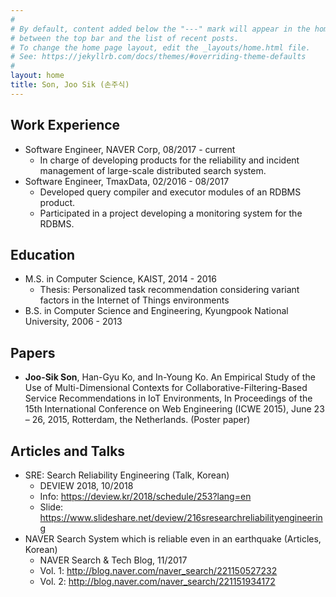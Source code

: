 ```yaml
---
#
# By default, content added below the "---" mark will appear in the home page
# between the top bar and the list of recent posts.
# To change the home page layout, edit the _layouts/home.html file.
# See: https://jekyllrb.com/docs/themes/#overriding-theme-defaults
#
layout: home
title: Son, Joo Sik (손주식)
---
```


## Work Experience
* Software Engineer, NAVER Corp, 08/2017 - current
  * In charge of developing products for the reliability and incident management of large-scale distributed search system.
* Software Engineer, TmaxData, 02/2016 - 08/2017
  * Developed query compiler and executor modules of an RDBMS product.
  * Participated in a project developing a monitoring system for the RDBMS.

## Education
* M.S. in Computer Science, KAIST, 2014 - 2016
  * Thesis: Personalized task recommendation considering variant factors in the Internet of Things environments
* B.S. in Computer Science and Engineering, Kyungpook National University, 2006 - 2013

## Papers
* **Joo-Sik Son**, Han-Gyu Ko, and In-Young Ko. An Empirical Study of the Use of Multi-Dimensional Contexts for Collaborative-Filtering-Based Service Recommendations in IoT Environments, In Proceedings of the 15th International Conference on Web Engineering (ICWE 2015), June 23 – 26, 2015, Rotterdam, the Netherlands. (Poster paper)

## Articles and Talks
* SRE: Search Reliability Engineering (Talk, Korean)
  * DEVIEW 2018, 10/2018
  * Info: https://deview.kr/2018/schedule/253?lang=en 
  * Slide: https://www.slideshare.net/deview/216sresearchreliabilityengineering 
* NAVER Search System which is reliable even in an earthquake (Articles, Korean)
  * NAVER Search & Tech Blog, 11/2017
  * Vol. 1: http://blog.naver.com/naver_search/221150527232
  * Vol. 2: http://blog.naver.com/naver_search/221151934172
